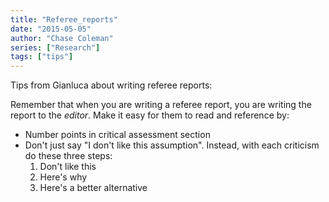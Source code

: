 ```yaml
---
title: "Referee_reports"
date: "2015-05-05"
author: "Chase Coleman"
series: ["Research"]
tags: ["tips"]
---
```



Tips from Gianluca about writing referee reports:

Remember that when you are writing a referee report, you are writing the report to the *editor*. Make it easy for them to read and reference by:

- Number points in critical assessment section
- Don't just say "I don't like this assumption". Instead, with each criticism do these three steps:
    1. Don't like this
    2. Here's why
    3. Here's a better alternative
